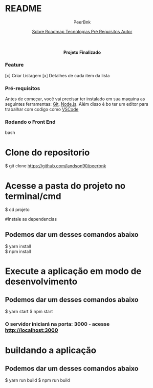 # README

<P align="center"> PeerBnk </p>

<p align="center">
    <a href="#sobre"> Sobre </a>
    <a href="#roadmap"> Roadmap </a>
    <a href="#tecnologias"> Tecnologias </a>
    <a href="#pre-requisitos"> Pré Requisitos </a>
    <a href="#autor"> Autor </a>
</p>

<br>

<h4 align="center"> Projeto Finalizado </h4>

### Feature

[x] Criar Listagem
[x] Detalhes de cada item da lista

### Pré-requisitos

Antes de começar, você vai precisar ter instalado em sua maquina as seguintes ferramentas:
[Git](https://git-scm.com), [Node.js](https://nodejs.org/en/).
Além disso é bo ter um editor para trabalhar com codigo como [VSCode](https://code.visualstudio.com/)

### Rodando o Front End

bash

# Clone do repositorio

$ git clone <https://github.com/landson90/peerbnk>

# Acesse a pasta do projeto no terminal/cmd

$ cd projeto

#Instale as dependencias

## Podemos dar um desses comandos abaixo

$ yarn install  
$ npm install

# Execute a aplicação em modo de desenvolvimento

## Podemos dar um desses comandos abaixo

$ yarn start
$ npm start

### O servidor iniciará na porta: 3000 - acesse <http://localhost:3000>

# buildando a aplicação

## Podemos dar um desses comandos abaixo

$ yarn run build
$ npm run build
